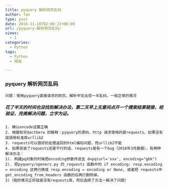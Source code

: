 ```yaml
---
title: pyquery 解析网页乱码
author: fan
type: post
date: 2016-11-18T02:08:22+00:00
url: /pyquery-解析网页乱码/
views:
  - 1
categories:
  - Python
tags:
  - Python
  - 爬虫

---
```

### pyquery 解析网页乱码

`问题：使用pyquery直接请求的网页，解析中文出现一半乱码，一般正常的情况`

##### 花了半天的时间也没找到解决办法，第二天早上无意间点开一个搜索结果链接，经验证，完美解决问题，立字为证。

    1. 确认encode设置正确
    2. 根据知乎@actberw 的解释：pyquery的源码，http 请求使用的是requests，如果没有就调用标准库urllib2
    3. requests可以很好的处理返回的html编码问题，而urllib2不能
    4. 如果安装了requests还是不行的话，requests是有一个bug（2016年3月数据），有两种解决办法：
    1). 构建pq对象的时候把encoding参数传进去 d=pq(url='xxx', encoding="gbk")
    2). 把pyquery/openers.py 的_requests 函数中的 if encoding: resp.encoding = encoding 这两行换成 resp.encoding = encoding or None, 或者把 requests中get_encoding_from_headers 函数的后两行删除掉。
    3)（我的情况正好就是没有requests库，然后选择了方法一解决了问题）